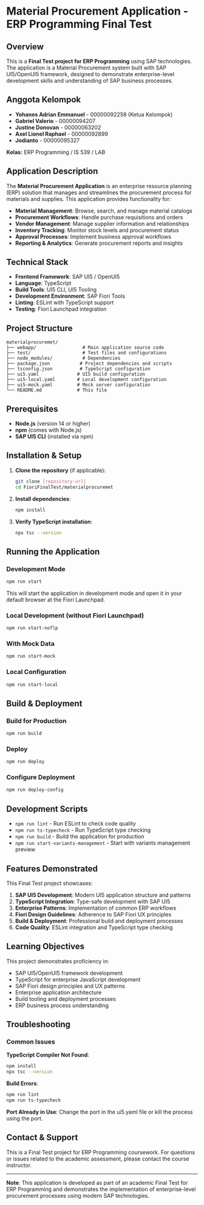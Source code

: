 # Material Procurement Application - ERP Programming Final Test

## Overview

This is a **Final Test project for ERP Programming** using SAP technologies. The application is a Material Procurement system built with SAP UI5/OpenUI5 framework, designed to demonstrate enterprise-level development skills and understanding of SAP business processes.

## Anggota Kelompok

- **Yohanes Adrian Emmanuel** - 00000092259 (Ketua Kelompok)
- **Gabriel Valerio** - 00000094207
- **Justine Donovan** - 00000063202
- **Axel Lionel Raphael** - 00000092899
- **Jodianto** - 00000095327

**Kelas:** ERP Programming / IS 539 / LAB

## Application Description

The **Material Procurement Application** is an enterprise resource planning (ERP) solution that manages and streamlines the procurement process for materials and supplies. This application provides functionality for:

- **Material Management**: Browse, search, and manage material catalogs
- **Procurement Workflows**: Handle purchase requisitions and orders
- **Vendor Management**: Manage supplier information and relationships
- **Inventory Tracking**: Monitor stock levels and procurement status
- **Approval Processes**: Implement business approval workflows
- **Reporting & Analytics**: Generate procurement reports and insights

## Technical Stack

- **Frontend Framework**: SAP UI5 / OpenUI5
- **Language**: TypeScript
- **Build Tools**: UI5 CLI, UI5 Tooling
- **Development Environment**: SAP Fiori Tools
- **Linting**: ESLint with TypeScript support
- **Testing**: Fiori Launchpad integration

## Project Structure

```
materialprocuremet/
├── webapp/                 # Main application source code
├── test/                   # Test files and configurations
├── node_modules/           # Dependencies
├── package.json           # Project dependencies and scripts
├── tsconfig.json          # TypeScript configuration
├── ui5.yaml              # UI5 build configuration
├── ui5-local.yaml        # Local development configuration
├── ui5-mock.yaml         # Mock server configuration
└── README.md             # This file
```

## Prerequisites

- **Node.js** (version 14 or higher)
- **npm** (comes with Node.js)
- **SAP UI5 CLI** (installed via npm)

## Installation & Setup

1. **Clone the repository** (if applicable):
   ```bash
   git clone [repository-url]
   cd FioriFinalTest/materialprocuremet
   ```

2. **Install dependencies**:
   ```bash
   npm install
   ```

3. **Verify TypeScript installation**:
   ```bash
   npx tsc --version
   ```

## Running the Application

### Development Mode
```bash
npm run start
```
This will start the application in development mode and open it in your default browser at the Fiori Launchpad.

### Local Development (without Fiori Launchpad)
```bash
npm run start-noflp
```

### With Mock Data
```bash
npm run start-mock
```

### Local Configuration
```bash
npm run start-local
```

## Build & Deployment

### Build for Production
```bash
npm run build
```

### Deploy
```bash
npm run deploy
```

### Configure Deployment
```bash
npm run deploy-config
```

## Development Scripts

- `npm run lint` - Run ESLint to check code quality
- `npm run ts-typecheck` - Run TypeScript type checking
- `npm run build` - Build the application for production
- `npm run start-variants-management` - Start with variants management preview

## Features Demonstrated

This Final Test project showcases:

1. **SAP UI5 Development**: Modern UI5 application structure and patterns
2. **TypeScript Integration**: Type-safe development with SAP UI5
3. **Enterprise Patterns**: Implementation of common ERP workflows
4. **Fiori Design Guidelines**: Adherence to SAP Fiori UX principles
5. **Build & Deployment**: Professional build and deployment processes
6. **Code Quality**: ESLint integration and TypeScript type checking

## Learning Objectives

This project demonstrates proficiency in:
- SAP UI5/OpenUI5 framework development
- TypeScript for enterprise JavaScript development
- SAP Fiori design principles and UX patterns
- Enterprise application architecture
- Build tooling and deployment processes
- ERP business process understanding

## Troubleshooting

### Common Issues

**TypeScript Compiler Not Found**:
```bash
npm install
npx tsc --version
```

**Build Errors**:
```bash
npm run lint
npm run ts-typecheck
```

**Port Already in Use**:
Change the port in the ui5.yaml file or kill the process using the port.

## Contact & Support

This is a Final Test project for ERP Programming coursework. For questions or issues related to the academic assessment, please contact the course instructor.

---

**Note**: This application is developed as part of an academic Final Test for ERP Programming and demonstrates the implementation of enterprise-level procurement processes using modern SAP technologies.
